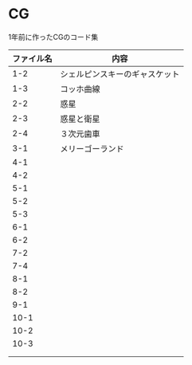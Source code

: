 # CG
1年前に作ったCGのコード集

| ファイル名 | 内容 |
|---|---|
| 1-2 | シェルピンスキーのギャスケット |
| 1-3 | コッホ曲線 |
|2-2|惑星|
|2-3|惑星と衛星|
|2-4|３次元歯車|
|3-1|メリーゴーランド|
|4-1||
|4-2||
|5-1||
|5-2||
|5-3||
|6-1||
|6-2||
|7-2||
|7-4||
|8-1||
|8-2||
|9-1||
|10-1||
|10-2||
|10-3||
|||
|||

